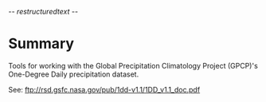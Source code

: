 -*- restructuredtext -*-

Summary
=======
Tools for working with the Global Precipitation Climatology Project (GPCP)'s One-Degree Daily precipitation dataset.

See: ftp://rsd.gsfc.nasa.gov/pub/1dd-v1.1/1DD_v1.1_doc.pdf
